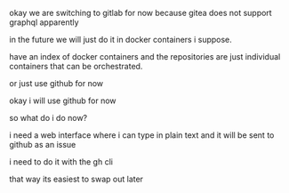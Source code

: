 okay we are switching to gitlab for now because gitea does not support graphql apparently

in the future we will just do it in docker containers i suppose.

have an index of docker containers and the repositories are just individual containers that can be orchestrated.

or just use github for now

okay i will use github for now

so what do i do now?

i need a web interface where i can type in plain text and it will be sent to github as an issue

i need to do it with the gh cli

that way its easiest to swap out later

